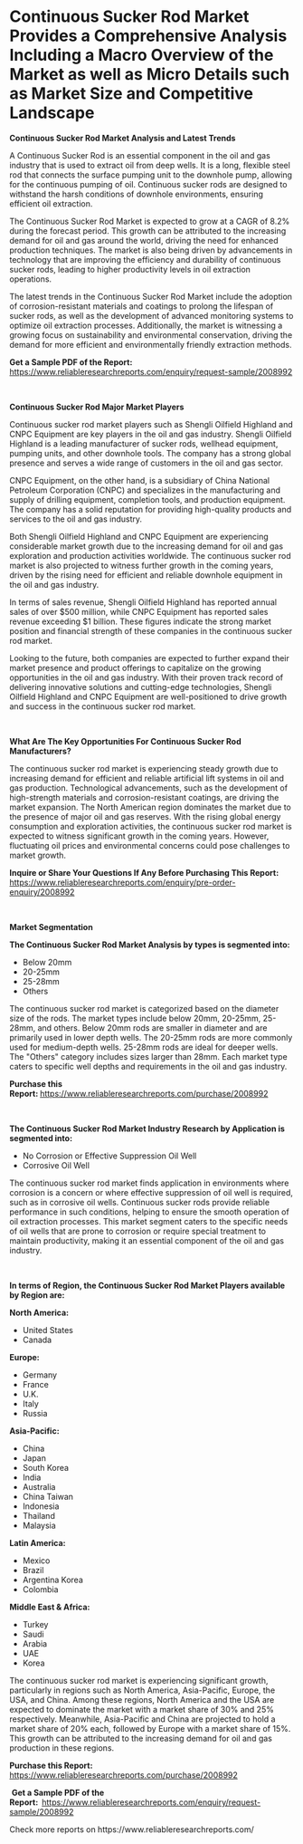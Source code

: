 <p><h1>Continuous Sucker Rod Market Provides a Comprehensive Analysis Including a Macro Overview of the Market as well as Micro Details such as Market Size and Competitive Landscape</h1></p><p><strong>Continuous Sucker Rod Market Analysis and Latest Trends</strong></p>
<p><p>A Continuous Sucker Rod is an essential component in the oil and gas industry that is used to extract oil from deep wells. It is a long, flexible steel rod that connects the surface pumping unit to the downhole pump, allowing for the continuous pumping of oil. Continuous sucker rods are designed to withstand the harsh conditions of downhole environments, ensuring efficient oil extraction.</p><p>The Continuous Sucker Rod Market is expected to grow at a CAGR of 8.2% during the forecast period. This growth can be attributed to the increasing demand for oil and gas around the world, driving the need for enhanced production techniques. The market is also being driven by advancements in technology that are improving the efficiency and durability of continuous sucker rods, leading to higher productivity levels in oil extraction operations.</p><p>The latest trends in the Continuous Sucker Rod Market include the adoption of corrosion-resistant materials and coatings to prolong the lifespan of sucker rods, as well as the development of advanced monitoring systems to optimize oil extraction processes. Additionally, the market is witnessing a growing focus on sustainability and environmental conservation, driving the demand for more efficient and environmentally friendly extraction methods.</p></p>
<p><strong>Get a Sample PDF of the Report:&nbsp;</strong> <a href="https://www.reliableresearchreports.com/enquiry/request-sample/2008992">https://www.reliableresearchreports.com/enquiry/request-sample/2008992</a></p>
<p>&nbsp;</p>
<p><strong>Continuous Sucker Rod Major Market Players</strong></p>
<p><p>Continuous sucker rod market players such as Shengli Oilfield Highland and CNPC Equipment are key players in the oil and gas industry. Shengli Oilfield Highland is a leading manufacturer of sucker rods, wellhead equipment, pumping units, and other downhole tools. The company has a strong global presence and serves a wide range of customers in the oil and gas sector.</p><p>CNPC Equipment, on the other hand, is a subsidiary of China National Petroleum Corporation (CNPC) and specializes in the manufacturing and supply of drilling equipment, completion tools, and production equipment. The company has a solid reputation for providing high-quality products and services to the oil and gas industry.</p><p>Both Shengli Oilfield Highland and CNPC Equipment are experiencing considerable market growth due to the increasing demand for oil and gas exploration and production activities worldwide. The continuous sucker rod market is also projected to witness further growth in the coming years, driven by the rising need for efficient and reliable downhole equipment in the oil and gas industry.</p><p>In terms of sales revenue, Shengli Oilfield Highland has reported annual sales of over $500 million, while CNPC Equipment has reported sales revenue exceeding $1 billion. These figures indicate the strong market position and financial strength of these companies in the continuous sucker rod market.</p><p>Looking to the future, both companies are expected to further expand their market presence and product offerings to capitalize on the growing opportunities in the oil and gas industry. With their proven track record of delivering innovative solutions and cutting-edge technologies, Shengli Oilfield Highland and CNPC Equipment are well-positioned to drive growth and success in the continuous sucker rod market.</p></p>
<p>&nbsp;</p>
<p><strong>What Are The Key Opportunities For Continuous Sucker Rod Manufacturers?</strong></p>
<p><p>The continuous sucker rod market is experiencing steady growth due to increasing demand for efficient and reliable artificial lift systems in oil and gas production. Technological advancements, such as the development of high-strength materials and corrosion-resistant coatings, are driving the market expansion. The North American region dominates the market due to the presence of major oil and gas reserves. With the rising global energy consumption and exploration activities, the continuous sucker rod market is expected to witness significant growth in the coming years. However, fluctuating oil prices and environmental concerns could pose challenges to market growth.</p></p>
<p><strong>Inquire or Share Your Questions If Any Before Purchasing This Report:</strong> <a href="https://www.reliableresearchreports.com/enquiry/pre-order-enquiry/2008992">https://www.reliableresearchreports.com/enquiry/pre-order-enquiry/2008992</a></p>
<p>&nbsp;</p>
<p><strong>Market Segmentation</strong></p>
<p><strong>The Continuous Sucker Rod Market Analysis by types is segmented into:</strong></p>
<p><ul><li>Below 20mm</li><li>20-25mm</li><li>25-28mm</li><li>Others</li></ul></p>
<p><p>The continuous sucker rod market is categorized based on the diameter size of the rods. The market types include below 20mm, 20-25mm, 25-28mm, and others. Below 20mm rods are smaller in diameter and are primarily used in lower depth wells. The 20-25mm rods are more commonly used for medium-depth wells. 25-28mm rods are ideal for deeper wells. The "Others" category includes sizes larger than 28mm. Each market type caters to specific well depths and requirements in the oil and gas industry.</p></p>
<p><strong>Purchase this Report:&nbsp;</strong><a href="https://www.reliableresearchreports.com/purchase/2008992">https://www.reliableresearchreports.com/purchase/2008992</a></p>
<p>&nbsp;</p>
<p><strong>The Continuous Sucker Rod Market Industry Research by Application is segmented into:</strong></p>
<p><ul><li>No Corrosion or Effective Suppression Oil Well</li><li>Corrosive Oil Well</li></ul></p>
<p><p>The continuous sucker rod market finds application in environments where corrosion is a concern or where effective suppression of oil well is required, such as in corrosive oil wells. Continuous sucker rods provide reliable performance in such conditions, helping to ensure the smooth operation of oil extraction processes. This market segment caters to the specific needs of oil wells that are prone to corrosion or require special treatment to maintain productivity, making it an essential component of the oil and gas industry.</p></p>
<p>&nbsp;</p>
<p><strong>In terms of Region, the Continuous Sucker Rod Market Players available by Region are:</strong></p>
<p>
    <p> <strong> North America: </strong>
        <ul>
            <li>United States</li>
            <li>Canada</li>
        </ul>
        </p> 
    <p> <strong> Europe: </strong>
        <ul>
            <li>Germany</li>
            <li>France</li>
            <li>U.K.</li>
            <li>Italy</li>
            <li>Russia</li>
        </ul>
        </p> 
    <p> <strong> Asia-Pacific: </strong>
        <ul>
            <li>China</li>
            <li>Japan</li>
            <li>South Korea</li>
            <li>India</li>
            <li>Australia</li>
            <li>China Taiwan</li>
            <li>Indonesia</li>
            <li>Thailand</li>
            <li>Malaysia</li>
        </ul>
        </p> 
    <p> <strong> Latin America: </strong>
        <ul>
            <li>Mexico</li>
            <li>Brazil</li>
            <li>Argentina Korea</li>
            <li>Colombia</li>
        </ul>
        </p> 
    <p> <strong> Middle East & Africa: </strong>
        <ul>
            <li>Turkey</li>
            <li>Saudi</li>
            <li>Arabia</li>
            <li>UAE</li>
            <li>Korea</li>
        </ul>
    </p>
    </p>
<p><p>The continuous sucker rod market is experiencing significant growth, particularly in regions such as North America, Asia-Pacific, Europe, the USA, and China. Among these regions, North America and the USA are expected to dominate the market with a market share of 30% and 25% respectively. Meanwhile, Asia-Pacific and China are projected to hold a market share of 20% each, followed by Europe with a market share of 15%. This growth can be attributed to the increasing demand for oil and gas production in these regions.</p></p>
<p><strong>Purchase this Report: </strong><a href="https://www.reliableresearchreports.com/purchase/2008992">https://www.reliableresearchreports.com/purchase/2008992</a></p>
<p>&nbsp;<strong>Get a Sample PDF of the Report:&nbsp;&nbsp;</strong><a href="https://www.reliableresearchreports.com/enquiry/request-sample/2008992">https://www.reliableresearchreports.com/enquiry/request-sample/2008992</a></p>
<p><strong></strong></p>
<p>Check more reports on https://www.reliableresearchreports.com/</p>